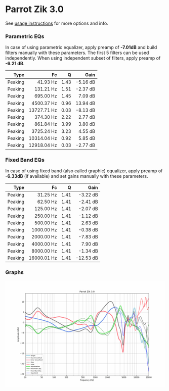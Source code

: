 # Parrot Zik 3.0
See [usage instructions](https://github.com/jaakkopasanen/AutoEq#usage) for more options and info.

### Parametric EQs
In case of using parametric equalizer, apply preamp of **-7.01dB** and build filters manually
with these parameters. The first 5 filters can be used independently.
When using independent subset of filters, apply preamp of **-6.21 dB**.

| Type    | Fc          |    Q | Gain     |
|--------:|------------:|-----:|---------:|
| Peaking | 41.93 Hz    | 1.43 | -5.16 dB |
| Peaking | 131.21 Hz   | 1.51 | -2.37 dB |
| Peaking | 695.00 Hz   | 1.45 | 7.09 dB  |
| Peaking | 4500.37 Hz  | 0.96 | 13.94 dB |
| Peaking | 13727.71 Hz | 0.03 | -8.13 dB |
| Peaking | 374.30 Hz   | 2.22 | 2.77 dB  |
| Peaking | 861.84 Hz   | 3.99 | 3.80 dB  |
| Peaking | 3725.24 Hz  | 3.23 | 4.55 dB  |
| Peaking | 10314.04 Hz | 0.92 | 5.85 dB  |
| Peaking | 12918.04 Hz | 0.03 | -2.77 dB |

### Fixed Band EQs
In case of using fixed band (also called graphic) equalizer, apply preamp of **-6.33dB**
(if available) and set gains manually with these parameters.

| Type    | Fc          |    Q | Gain      |
|--------:|------------:|-----:|----------:|
| Peaking | 31.25 Hz    | 1.41 | -3.22 dB  |
| Peaking | 62.50 Hz    | 1.41 | -2.41 dB  |
| Peaking | 125.00 Hz   | 1.41 | -2.07 dB  |
| Peaking | 250.00 Hz   | 1.41 | -1.12 dB  |
| Peaking | 500.00 Hz   | 1.41 | 2.63 dB   |
| Peaking | 1000.00 Hz  | 1.41 | -0.38 dB  |
| Peaking | 2000.00 Hz  | 1.41 | -7.83 dB  |
| Peaking | 4000.00 Hz  | 1.41 | 7.90 dB   |
| Peaking | 8000.00 Hz  | 1.41 | -1.34 dB  |
| Peaking | 16000.01 Hz | 1.41 | -12.53 dB |

### Graphs
![](./Parrot%20Zik%203.0.png)